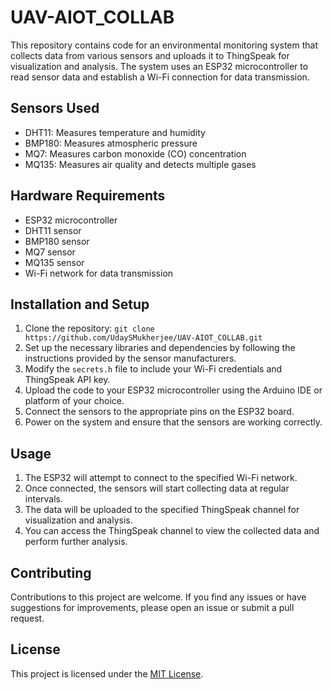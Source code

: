 # UAV-AIOT_COLLAB

This repository contains code for an environmental monitoring system that collects data from various sensors and uploads it to ThingSpeak for visualization and analysis. The system uses an ESP32 microcontroller to read sensor data and establish a Wi-Fi connection for data transmission.

## Sensors Used

- DHT11: Measures temperature and humidity
- BMP180: Measures atmospheric pressure
- MQ7: Measures carbon monoxide (CO) concentration
- MQ135: Measures air quality and detects multiple gases

## Hardware Requirements

- ESP32 microcontroller
- DHT11 sensor
- BMP180 sensor
- MQ7 sensor
- MQ135 sensor
- Wi-Fi network for data transmission

## Installation and Setup

1. Clone the repository: `git clone https://github.com/UdaySMukherjee/UAV-AIOT_COLLAB.git`
2. Set up the necessary libraries and dependencies by following the instructions provided by the sensor manufacturers.
3. Modify the `secrets.h` file to include your Wi-Fi credentials and ThingSpeak API key.
4. Upload the code to your ESP32 microcontroller using the Arduino IDE or platform of your choice.
5. Connect the sensors to the appropriate pins on the ESP32 board.
6. Power on the system and ensure that the sensors are working correctly.

## Usage

1. The ESP32 will attempt to connect to the specified Wi-Fi network.
2. Once connected, the sensors will start collecting data at regular intervals.
3. The data will be uploaded to the specified ThingSpeak channel for visualization and analysis.
4. You can access the ThingSpeak channel to view the collected data and perform further analysis.

## Contributing

Contributions to this project are welcome. If you find any issues or have suggestions for improvements, please open an issue or submit a pull request.

## License

This project is licensed under the [MIT License](LICENSE).
